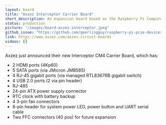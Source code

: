 ```yaml
---
layout: board
title: "Axzez Interceptor Carrier Board"
short_description: An expansion board based on the Raspberry Pi Compute Module 4.
status: production
picture: "/images/board-axzez-interceptor.jpeg"
github_issue: "https://github.com/geerlingguy/raspberry-pi-pcie-devices/issues/354"
link: https://www.axzez.com/axzez-circuit-boards
videos: []
---
```

Axzez just announced their new Interceptor CM4 Carrier Board, which has:

- 2 HDMI ports (4Kp60)
- 5 SATA ports (via JMicron JMB585)
- 4 RJ-45 gigabit ports (via managed RTL8367RB gigabit switch)
- 4 USB 2.0 ports (2 via pin header)
- RJ-485
- 24-pin ATX power supply connector
- RTC clock with battery backup
- 4 3-pin fan connectors
- 8-pin header for system power LED, power button and UART serial cable
- Two FFC connectors (40 pos) for future expansion

